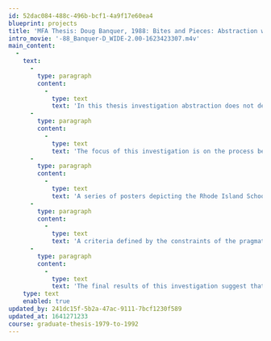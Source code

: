 ```yaml
---
id: 52dac084-488c-496b-bcf1-4a9f17e60ea4
blueprint: projects
title: 'MFA Thesis: Doug Banquer, 1988: Bites and Pieces: Abstraction within the Design Process'
intro_movie: '-88_Banquer-D_WIDE-2.00-1623423307.m4v'
main_content:
  -
    text:
      -
        type: paragraph
        content:
          -
            type: text
            text: 'In this thesis investigation abstraction does not describe a style but refers to a process in which new ideas are generated and the designer''s motives ate evaluated. How do we know abstraction is a process and not a label for design? What are the factors associated with abstraction and why is it important that graphic designers know more about it?'
      -
        type: paragraph
        content:
          -
            type: text
            text: 'The focus of this investigation is on the process behind the abstracted form that confronts us, not the form itself. What is discovered from the results of this investigation ate a series of actions leading the designer through an evolving process culminating in a final product.'
      -
        type: paragraph
        content:
          -
            type: text
            text: 'A series of posters depicting the Rhode Island School of Design''s graduate program in graphic design serve as a subject for the study of abstraction in the design process. Analytically, abstraction is used as a method evaluating the individual components of each composition. As a tool, abstraction exposes hidden meaning concealed by a form''s shape and its specific interpretation. Analysis of all abstracted forms and their meaning have been synthesized into a final poster proving to be clear and meaningful.'
      -
        type: paragraph
        content:
          -
            type: text
            text: 'A criteria defined by the constraints of the pragmatic justify the manipulation of form and its application to each composition. Interaction between image and supporting text document the process of abstraction.'
      -
        type: paragraph
        content:
          -
            type: text
            text: 'The final results of this investigation suggest that abstraction is not a code to be deciphered but an experience that awaits the sensitized eye.'
    type: text
    enabled: true
updated_by: 241dc15f-5b2a-47ac-9111-7bcf1230f589
updated_at: 1641271233
course: graduate-thesis-1979-to-1992
---
```

